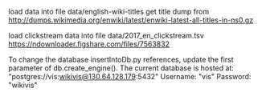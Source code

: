 load data into file data/english-wiki-titles
get title dump from http://dumps.wikimedia.org/enwiki/latest/enwiki-latest-all-titles-in-ns0.gz

load clickstream data into file data/2017_en_clickstream.tsv
https://ndownloader.figshare.com/files/7563832

To change the database insertIntoDb.py references, update the first parameter of db.create_engine().
The current database is hosted at: "postgres://vis:wikivis@130.64.128.179:5432"
Username: "vis"
Password: "wikivis"
